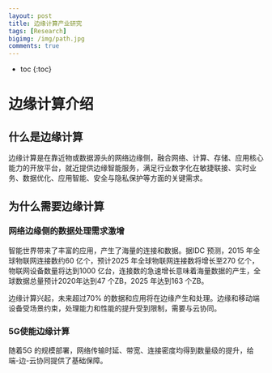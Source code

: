 ```yaml
---
layout: post
title: 边缘计算产业研究
tags: [Research]
bigimg: /img/path.jpg
comments: true
---
```


* toc
{:toc}

# 边缘计算介绍

## 什么是边缘计算

边缘计算是在靠近物或数据源头的网络边缘侧，融合网络、计算、存储、应用核心能力的开放平台，就近提供边缘智能服务，满足行业数字化在敏捷联接、实时业务、数据优化、应用智能、安全与隐私保护等方面的关键需求。

## 为什么需要边缘计算

### 网络边缘侧的数据处理需求激增

智能世界带来了丰富的应用，产生了海量的连接和数据。据IDC 预测，2015 年全球物联网连接数约60 亿个，预计2025 年全球物联网连接数将增长至270 亿个，物联网设备数量将达到1000 亿台，连接数的急速增长意味着海量数据的产生，全球数据总量预计2020年达到47 个ZB，2025 年达到163 个ZB。

边缘计算兴起，未来超过70% 的数据和应用将在边缘产生和处理。边缘和移动端设备受场景约束，处理能力和性能的提升受到限制，需要与云协同。

### 5G使能边缘计算

随着5G 的规模部署，网络传输时延、带宽、连接密度均得到数量级的提升，给端-边-云协同提供了基础保障。
